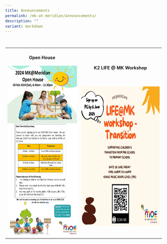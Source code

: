 ```yaml
---
title: Announcements
permalink: /mk-at-meridian/announcements/
description: ""
variant: markdown
---
```

<br>

<table style="width:100%">
  <tbody><tr>
		</tr></tbody>
    <tbody><tr><td><h4 align="center">Open House</h4>
			<img src="/images/MK@Meridian/MK_Open_House_poster_25_Jan.jpg" style="width:350px;height:550px;float:center"></td>
    <td><h4 align="center">K2 LIFE @ MK Workshop</h4><br><br><img src="/images/MK@Meridian/2024/MK_Poster_31_May_24.png" style="width:380px;height:450px;float:center"></td>
	</tr>
</tbody></table>